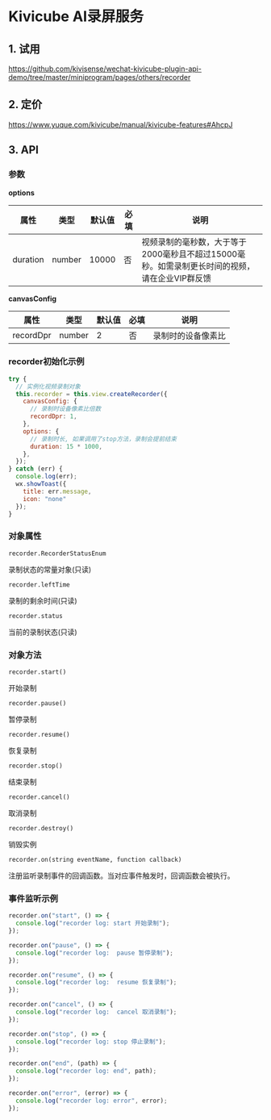 # Kivicube AI录屏服务
## 1. 试用
https://github.com/kivisense/wechat-kivicube-plugin-api-demo/tree/master/miniprogram/pages/others/recorder

## 2. 定价
https://www.yuque.com/kivicube/manual/kivicube-features#AhcpJ

## 3. API
### 参数
**options**

| 属性 | 类型 | 默认值 | 必填 | 说明 |
|----|----|-----|----|----|
|  duration  |  number  |  10000   | 否  | 视频录制的毫秒数，大于等于2000毫秒且不超过15000毫秒。如需录制更长时间的视频，请在企业VIP群反馈   |

**canvasConfig**

| 属性 | 类型     | 默认值 | 必填 | 说明        |
|---|--------|-----|----|-----------|
| recordDpr  | number | 2  | 否  | 录制时的设备像素比 |

### recorder初始化示例
```javascript
try {
  // 实例化视频录制对象
  this.recorder = this.view.createRecorder({
    canvasConfig: {
      // 录制时设备像素比倍数
      recordDpr: 1,
    },
    options: {
      // 录制时长, 如果调用了stop方法，录制会提前结束
      duration: 15 * 1000,
    },
  });
} catch (err) {
  console.log(err);
  wx.showToast({
    title: err.message,
    icon: "none"
  });
}
```
### 对象属性
`recorder.RecorderStatusEnum`

录制状态的常量对象(只读)

`recorder.leftTime`

录制的剩余时间(只读)

`recorder.status`

当前的录制状态(只读)

### 对象方法
`recorder.start()`

开始录制

`recorder.pause()`

暂停录制

`recorder.resume()`

恢复录制

`recorder.stop()`

结束录制

`recorder.cancel()`

取消录制

`recorder.destroy()`

销毁实例

`recorder.on(string eventName, function callback)`

注册监听录制事件的回调函数。当对应事件触发时，回调函数会被执行。

### 事件监听示例
```javascript
recorder.on("start", () => {
  console.log("recorder log: start 开始录制");
});

recorder.on("pause", () => {
  console.log("recorder log:  pause 暂停录制");
});

recorder.on("resume", () => {
  console.log("recorder log:  resume 恢复录制");
});

recorder.on("cancel", () => {
  console.log("recorder log:  cancel 取消录制");
});

recorder.on("stop", () => {
  console.log("recorder log: stop 停止录制");
});

recorder.on("end", (path) => {
  console.log("recorder log: end", path);
});

recorder.on("error", (error) => {
  console.log("recorder log: error", error);
});
```
